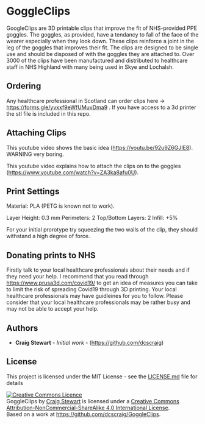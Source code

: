 # GoggleClips

GoogleClips are 3D printable clips that improve the fit of NHS-provided PPE goggles. The goggles, as provided, have a tendancy to fall of the face of the wearer especially when they look down. These clips reinforce a joint in the leg of the goggles that improves their fit. The clips are designed to be single use and should be disposed of with the goggles they are attached to. Over 3000 of the clips have been manufactured and distributed to healthcare staff in NHS Highland with many being used in Skye and Lochalsh. 

## Ordering

Any healthcare professional in Scotland can order clips here -> https://forms.gle/yvxxf9eWfUMuvDma9 . If you have access to a 3d printer the stl file is included in this repo. 

## Attaching Clips

This youtube video shows the basic idea (https://youtu.be/92u9Z6GJIE8). WARNING very boring.

This youtube video explains how to attach the clips on to the goggles (https://www.youtube.com/watch?v=ZA3ka8afu0U).

## Print Settings

Material: PLA (PETG is known not to work).

Layer Height: 0.3 mm
Perimeters: 2
Top/Bottom Layers: 2
Infill: +5%

For your initial prorotype try squeezing the two walls of the clip, they should withstand a high degree of force.

## Donating prints to NHS

Firstly talk to your local healthcare professionals about their needs and if they need your help. I recommend that you read through https://www.prusa3d.com/covid19/ to get an idea of measures you can take to limit the risk of spreading Covid19 through 3D printing. Your local healthcare professionals may have guidleines for you to follow. Please consider that your local healthcare professionals may be rather busy and may not be able to accept your help.   

## Authors

* **Craig Stewart** - *Initial work* - (https://github.com/dcscraig)

## License

This project is licensed under the MIT License - see the [LICENSE.md](LICENSE.md) file for details

<a rel="license" href="http://creativecommons.org/licenses/by-nc-sa/4.0/"><img alt="Creative Commons Licence" style="border-width:0" src="https://i.creativecommons.org/l/by-nc-sa/4.0/88x31.png" /></a><br /><span xmlns:dct="http://purl.org/dc/terms/" property="dct:title">GoggleClips</span> by <a xmlns:cc="http://creativecommons.org/ns#" href="https://github.com/dcscraig/GoggleClips" property="cc:attributionName" rel="cc:attributionURL">Craig Stewart</a> is licensed under a <a rel="license" href="http://creativecommons.org/licenses/by-nc-sa/4.0/">Creative Commons Attribution-NonCommercial-ShareAlike 4.0 International License</a>.<br />Based on a work at <a xmlns:dct="http://purl.org/dc/terms/" href="https://github.com/dcscraig/GoggleClips" rel="dct:source">https://github.com/dcscraig/GoggleClips</a>.
